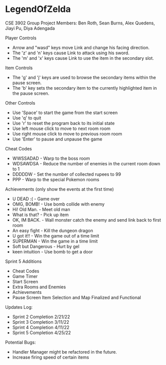 # LegendOfZelda

CSE 3902 Group Project
Members: Ben Roth, Sean Burns, Alex Quedens, Jiayi Pu, Diya Adengada


Player Controls
- Arrow and "wasd" keys move Link and change his facing direction.
- The 'z' and 'n' keys cause Link to attack using his sword.
- The 'm' and 'x' keys cause Link to use the item in the secondary slot.

Item Controls
- The 'g' and 'j' keys are used to browse the secondary items within the pause screen.
- The 'b' key sets the secondary item to the currently highlighted item in the pause screen.

Other Controls
- Use 'Space' to start the game from the start screen
- Use 'q' to quit 
- Use 'r' to reset the program back to its initial state
- Use left mouse click to move to next room room
- Use right mouse click to move to previous room room
- Use 'Enter' to pause and unpause the game

Cheat Codes
- WWSSADAD - Warp to the boss room
- WDSAWDSA - Reduce the number of enemies in the current room down to 1
- DDDDDW - Set the number of collected rupees to 99
- PPP - Warp to the special Pokemon rooms

Achievements (only show the events at the first time)
- U DEAD :( - Game over
- OMG, BOMB! - Use bomb collide with enemy
- Hi! Old Man. - Meet old man
- What is that? - Pick up item
- OK, IM BACK. - Wall monster catch the enemy and send link back to first room
- An easy fight - Kill the dungeon dragon
- U got it!! - Win the game out of a time limit
- SUPERMAN - Win the game in a time limit
- Soft but Dangerous - Hurt by gel
- keen intuition - Use bomb to get a door

Sprint 5 Additions
- Cheat Codes
- Game Timer
- Start Screen
- Extra Rooms and Enemies
- Achievements
- Pause Screen Item Selection and Map Finalized and Functional

Updates Log:
- Sprint 2 Completion 2/21/22
- Sprint 3 Completion 3/11/22
- Sprint 4 Completion 4/11/22
- Sprint 5 Completion 4/25/22

Potential Bugs:
- Handler Manager might be refactored in the future.
- Increase firing speed of certain items

